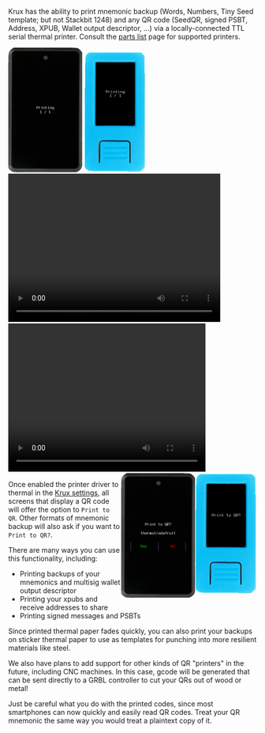 Krux has the ability to print mnemonic backup (Words, Numbers, Tiny Seed template; but not Stackbit 1248) and any QR code (SeedQR, signed PSBT, Address, XPUB, Wallet output descriptor, ...) via a locally-connected TTL serial thermal printer. Consult the [parts list](../../parts.md/#optional-thermal-printer) page for supported printers.

<img src="../../../img/maixpy_amigo/print-qr-printing-150.png">
<img src="../../../img/maixpy_m5stickv/print-qr-printing-125.png">

<video width="430" height="300" controls>
  <source src="../../../img/printing-qr.mp4" type="video/mp4"></source>
</video>

<video width="400" height="300" controls>
  <source src="../../../img/scanning-printed-qr.mp4" type="video/mp4"></source>
</video>


<img src="../../../img/maixpy_m5stickv/print-qr-prompt-125.png" align="right">
<img src="../../../img/maixpy_amigo/print-qr-prompt-150.png" align="right">

Once enabled the printer driver to thermal in the [Krux settings](./getting-started/settings.md/#thermal), all screens that display a QR code will offer the option to `Print to QR`. Other formats of mnemonic backup will also ask if you want to `Print to QR?`. 

There are many ways you can use this functionality, including:

- Printing backups of your mnemonics and multisig wallet output descriptor
- Printing your xpubs and receive addresses to share
- Printing signed messages and PSBTs

Since printed thermal paper fades quickly, you can also print your backups on sticker thermal paper to use as templates for punching into more resilient materials like steel.

We also have plans to add support for other kinds of QR "printers" in the future, including CNC machines. In this case, gcode will be generated that can be sent directly to a GRBL controller to cut your QRs out of wood or metal!

Just be careful what you do with the printed codes, since most smartphones can now quickly and easily read QR codes. Treat your QR mnemonic the same way you would treat a plaintext copy of it.

<div style="clear: both"></div>